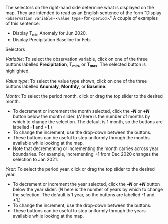 The selectors on the right-hand side determine what is displayed on the map. They are intended to read as an English sentence of the form "Display `<observation variable>` `<value type>` for `<period>`." A couple of examples of this sentence:

  - Display T<sub>min</sub> Anomaly for Jun 2020.
  - Display Precipitation Baseline for Feb.
  
Selectors 

_Variable_: To select the observation variable, click on one of the three buttons labelled **Precipitation**, **T<sub>min</sub>**, or **T<sub>max</sub>**. The selected button is highlighted.

_Value type_: To select the value type shown, click on one of the three buttons labelled **Anomaly**, **Monthly**, or **Baseline**.

_Month_: To select the period month, click or drag the top slider to the desired month.

  - To decrement or increment the month selected, click the **-_N_** or **+_N_** button below the month slider. (_N_ here is the number of months by which to change the selection. The default is 1 month, so the buttons are labelled **-1** and **+1**.)
  - To change the increment, use the drop-down between the buttons.
  - These buttons can be useful to step uniformly through the months available while looking at the map.
  - Note that decrementing or incrementing the month carries across year boundaries. For example, incrementing +1 from Dec 2020 changes the selection to Jan 2021.

_Year_: To select the period year, click or drag the top slider to the desired year.

  - To decrement or increment the year selected, click the **-_N_** or **+_N_** button below the year slider. (_N_ here is the number of years by which to change the selection. The default is 1 year, so the buttons are labelled **-1** and **+1**.)
  - To change the increment, use the drop-down between the buttons.
  - These buttons can be useful to step uniformly through the years available while looking at the map.
